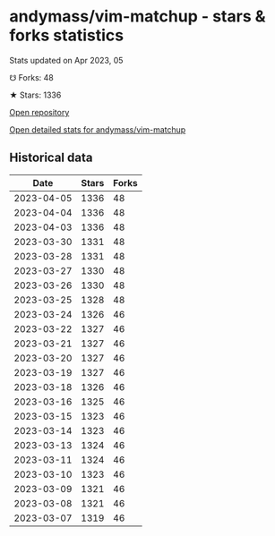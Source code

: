 # andymass/vim-matchup - stars & forks statistics

Stats updated on Apr 2023, 05

☋ Forks: 48

★ Stars: 1336

[Open repository](https://github.com/andymass/vim-matchup)

[Open detailed stats for andymass/vim-matchup](https://reviewgithub.com/rep/andymass/vim-matchup)

## Historical data
| Date | Stars | Forks |
|------|-------|-------|
| 2023-04-05 | 1336 | 48 | 
| 2023-04-04 | 1336 | 48 | 
| 2023-04-03 | 1336 | 48 | 
| 2023-03-30 | 1331 | 48 | 
| 2023-03-28 | 1331 | 48 | 
| 2023-03-27 | 1330 | 48 | 
| 2023-03-26 | 1330 | 48 | 
| 2023-03-25 | 1328 | 48 | 
| 2023-03-24 | 1326 | 46 | 
| 2023-03-22 | 1327 | 46 | 
| 2023-03-21 | 1327 | 46 | 
| 2023-03-20 | 1327 | 46 | 
| 2023-03-19 | 1327 | 46 | 
| 2023-03-18 | 1326 | 46 | 
| 2023-03-16 | 1325 | 46 | 
| 2023-03-15 | 1323 | 46 | 
| 2023-03-14 | 1323 | 46 | 
| 2023-03-13 | 1324 | 46 | 
| 2023-03-11 | 1324 | 46 | 
| 2023-03-10 | 1323 | 46 | 
| 2023-03-09 | 1321 | 46 | 
| 2023-03-08 | 1321 | 46 | 
| 2023-03-07 | 1319 | 46 | 

